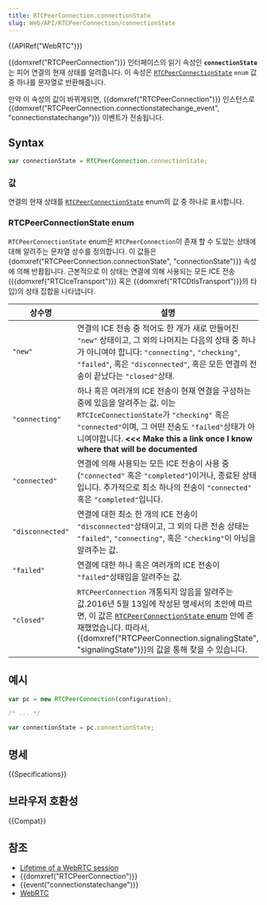 ```yaml
---
title: RTCPeerConnection.connectionState
slug: Web/API/RTCPeerConnection/connectionState
---
```

{{APIRef("WebRTC")}}

{{domxref("RTCPeerConnection")}} 인터페이스의 읽기 속성인 **`connectionState`** 는 피어 연결의 현재 상태를 알려줍니다. 이 속성은 [`RTCPeerConnectionState`](#RTCPeerConnectionState_enum) `enum` 값 중 하나를 문자열로 반환해줍니다.

만약 이 속성의 값이 바뀌게되면, {{domxref("RTCPeerConnection")}} 인스턴스로 {{domxref("RTCPeerConnection.connectionstatechange_event", "connectionstatechange")}} 이벤트가 전송됩니다.

## Syntax

```js
var connectionState = RTCPeerConnection.connectionState;
```

### 값

연결의 현재 상태를 [`RTCPeerConnectionState`](#RTCPeerConnectionState_enum) enum의 값 중 하나로 표시합니다.

### RTCPeerConnectionState enum

`RTCPeerConnectionState` enum은 `RTCPeerConnection`이 존재 할 수 도있는 상태에 대해 알려주는 문자열 상수를 정의합니다. 이 값들은 {domxref("RTCPeerConnection.connectionState", "connectionState")}} 속성에 의해 반홥됩니다. 근본적으로 이 상태는 연결에 의해 사용되는 모든 ICE 전송 ({{domxref("RTCIceTransport")}} 혹은 {{domxref("RTCDtlsTransport")}}의 타입)의 상태 집합을 나타냅니다.

| 상수명  | 설명  |
| --- | --- |
| `"new"`          | 연결의 ICE 전송 중 적어도 한 개가 새로 만들어진 `"new"` 상태이고, 그 외의 나머지는 다음의 상태 중 하나가 아니여야 합니다: `"connecting"`, `"checking"`, `"failed"`, 혹은 `"disconnected"`, 혹은 모든 연결의 전송이 끝났다는 `"closed"`상태.                                                                                |
| `"connecting"`   | 하나 혹은 여러개의 ICE 전송이 현재 연결을 구성하는 중에 있음을 알려주는 값. 이는 `RTCIceConnectionState`가 `"checking"` 혹은 `"connected"`이며, 그 어떤 전송도 `"failed"`상태가 아니여야합니다. **<<< Make this a link once I know where that will be documented**                                                         |
| `"connected"`    | 연결에 의해 사용되는 모든 ICE 전송이 사용 중 (`"connected"` 혹은 `"completed"`)이거나, 종료된 상태입니다. 추가적으로 최소 하나의 전송이 `"connected"` 혹은 `"completed"`입니다.                                                                                                                                            |
| `"disconnected"` | 연결에 대한 최소 한 개의 ICE 전송이 `"disconnected"`상태이고, 그 외의 다른 전송 상태는 `"failed"`, `"connecting"`, 혹은 `"checking"`이 아님을 알려주는 값.                                                                                                                                                                 |
| `"failed"`       | 연결에 대한 하나 혹은 여러개의 ICE 전송이 `"failed"`상태임을 알려주는 값.                                                                                                                                                                                                                                                  |
| `"closed"`       | `RTCPeerConnection` 개통되지 않음을 알려주는 값.2016년 5월 13일에 작성된 명세서의 초안에 따르면, 이 값은 [`RTCPeerConnectionState` enum](#RTCPeerConnectionState_enum) 안에 존재했었습니다. 따라서, {{domxref("RTCPeerConnection.signalingState", "signalingState")}}의 값을 통해 찾을 수 있습니다. |

## 예시

```js
var pc = new RTCPeerConnection(configuration);

/* ... */

var connectionState = pc.connectionState;
```

## 명세

{{Specifications}}

## 브라우저 호환성

{{Compat}}

## 참조

- [Lifetime of a WebRTC session](/ko/docs/Web/API/WebRTC_API/Session_lifetime)
- {{domxref("RTCPeerConnection")}}
- {{event("connectionstatechange")}}
- [WebRTC](/ko/docs/Web/Guide/API/WebRTC)

